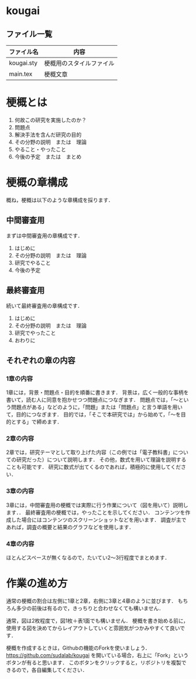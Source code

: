 
# kougai


## ファイル一覧

ファイル名 | 内容
-|-
kougai.sty | 梗概用のスタイルファイル
main.tex | 梗概文章

# 梗概とは

1. 何故この研究を実施したのか？
1. 問題点
1. 解決手法を含んだ研究の目的
1. その分野の説明　または　理論
1. やること・やったこと
1. 今後の予定　または　まとめ

# 梗概の章構成

概ね，梗概は以下のような章構成を採ります．

## 中間審査用

まずは中間審査用の章構成です．

1. はじめに
1. その分野の説明　または　理論
1. 研究でやること
1. 今後の予定

## 最終審査用

続いて最終審査用の章構成です．

1. はじめに
1. その分野の説明　または　理論
1. 研究でやったこと
1. おわりに

## それぞれの章の内容

### 1章の内容

1章には，背景・問題点・目的を順番に書きます．
背景は，広く一般的な事柄を書いて，読む人に同意を抱かせつつ問題点につなぎます．
問題点では，「〜という問題点がある」などのように，「問題」または「問題点」と言う単語を用いて，目的につなぎます．
目的では，「そこで本研究では」から始めて，「〜を目的とする」で締めます．

### 2章の内容

2章では，研究テーマとして取り上げた内容（この例では「電子教科書」についての研究だった）について説明します．
その他，数式を用いて理論を説明することも可能です．
研究に数式が出てくるのであれば，積極的に使用してください．

### 3章の内容

3章には，中間審査用の梗概では実際に行う作業について（図を用いて）説明します．．
最終審査用の梗概では，やったことを示してください．
コンテンツを作成した場合にはコンテンツのスクリーンショットなどを用います．
調査が主であれば，調査の概要と結果のグラフなどを使用します．

### 4章の内容
ほとんどスペースが無くなるので，たいてい2〜3行程度でまとめます．

# 作業の進め方

通常の梗概の割合は左側に1章と2章，右側に3章と4章のように並びます．
もちろん多少の前後は有るので，きっちりと合わせなくても構いません．

通常，図は2枚程度で，図1枚＋表1面でも構いません．
梗概を書き始める前に，使用する図を決めてからレイアウトしていくと雰囲気がつかみやすくて良いです．

梗概を作成するときは，Githubの機能のForkを使いましょう．
https://github.com/sudalab/kougai を開いている場合，右上に「Fork」というボタンが有ると思います．
このボタンをクリックすると，リポジトリを複製できるので，各自編集してください．

